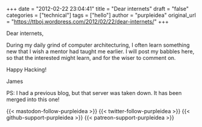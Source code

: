+++
date = "2012-02-22 23:04:41"
title = "Dear internets"
draft = "false"
categories = ["technical"]
tags = ["hello"]
author = "purpleidea"
original_url = "https://ttboj.wordpress.com/2012/02/22/dear-internets/"
+++

Dear internets,

During my daily grind of computer architecturing, I often learn something new that I wish a mentor had taught me earlier. I will post my babbles here, so that the interested might learn, and for the wiser to comment on.

Happy Hacking!

James

PS: I had a previous blog, but that server was taken down. It has been merged into this one!

{{< mastodon-follow-purpleidea >}}
{{< twitter-follow-purpleidea >}}
{{< github-support-purpleidea >}}
{{< patreon-support-purpleidea >}}
